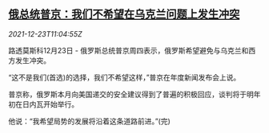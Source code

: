 <!--1640259063000-->
[俄总统普京：我们不希望在乌克兰问题上发生冲突](https://cn.reuters.com/article/russia-ukraine-1223-thur-idCNKBS2J20T9)
------

<div><i>2021-12-23T11:04:55Z</i></div><p>路透莫斯科12月23日 - 俄罗斯总统普京周四表示，俄罗斯希望避免与乌克兰和西方发生冲突。</p><p>“这不是我们(首选)的选择，我们不希望这样，”普京在年度新闻发布会上说。</p><p>普京称，俄罗斯本月向美国递交的安全建议得到了普遍的积极回应，谈判将于明年初在日内瓦开始举行。</p><p>他说：“我希望局势的发展将沿着这条道路前进。”(完)</p>
